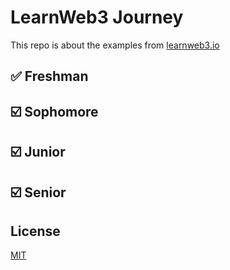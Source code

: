 # LearnWeb3 Journey

This repo is about the examples from [learnweb3.io](https://www.learnweb3.io)

## ✅ Freshman
## ☑️ Sophomore
## ☑️ Junior
## ☑️ Senior


## License
[MIT](https://choosealicense.com/licenses/mit/)